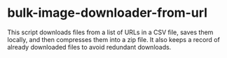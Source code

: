# bulk-image-downloader-from-url
This script downloads files from a list of URLs in a CSV file, saves them locally, and then compresses them into a zip file. It also keeps a record of already downloaded files to avoid redundant downloads.
